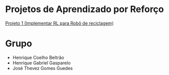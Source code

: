 # Projetos de Aprendizado por Reforço

[Projeto 1 (Implementar RL para Robô de reciclagem)](proj_1/README.md)

# Grupo

- Henrique Coelho Beltrão
- Henrique Gabriel Gasparelo
- José Thevez Gomes Guedes